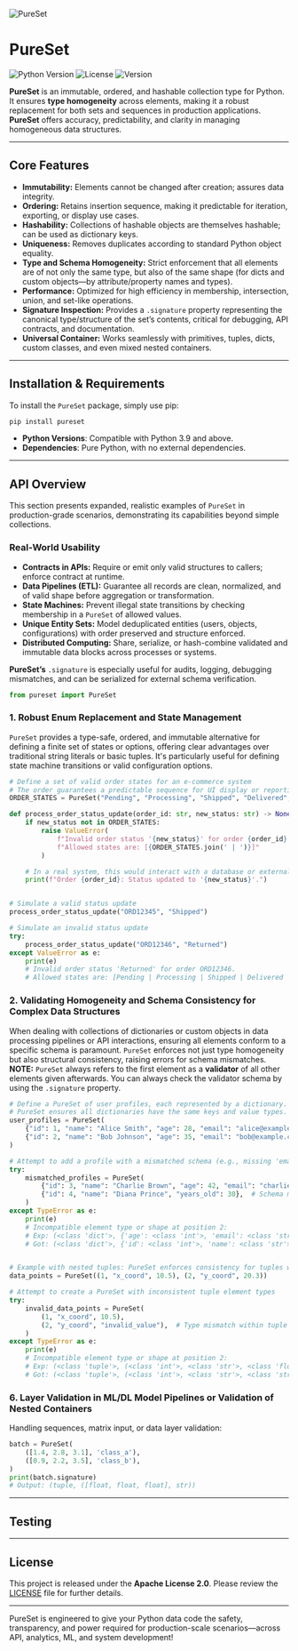 ![PureSet](./img/PureSet.svg)
# **PureSet**
![Python Version](https://img.shields.io/badge/Python-3.9+-blue.svg)
![License](https://img.shields.io/badge/License-Apache%202.0-green.svg)
![Version](https://img.shields.io/badge/Version-1.0.250704.0-brightgreen.svg)

**PureSet** is an immutable, ordered, and hashable collection type for Python.
It ensures **type homogeneity** across elements, making it a robust replacement for both sets and sequences in production applications.
**PureSet** offers accuracy, predictability, and clarity in managing homogeneous data structures.

---

## **Core Features**
- **Immutability:** Elements cannot be changed after creation; assures data integrity.
- **Ordering:** Retains insertion sequence, making it predictable for iteration, exporting, or display use cases.
- **Hashability:** Collections of hashable objects are themselves hashable; can be used as dictionary keys.
- **Uniqueness:** Removes duplicates according to standard Python object equality.
- **Type and Schema Homogeneity:** Strict enforcement that all elements are of not only the same type, but also of the same shape (for dicts and custom objects—by attribute/property names and types).
- **Performance:** Optimized for high efficiency in membership, intersection, union, and set-like operations.
- **Signature Inspection:** Provides a `.signature` property representing the canonical type/structure of the set’s contents, critical for debugging, API contracts, and documentation.
- **Universal Container:** Works seamlessly with primitives, tuples, dicts, custom classes, and even mixed nested containers.
---

## **Installation & Requirements**
To install the `PureSet` package, simply use pip:
```bash
pip install pureset
```
*   **Python Versions**: Compatible with Python 3.9 and above.
*   **Dependencies**: Pure Python, with no external dependencies.
---

## **API Overview**
This section presents expanded, realistic examples of `PureSet` in production-grade scenarios, demonstrating its capabilities beyond simple collections.

### **Real-World Usability**
- **Contracts in APIs:** Require or emit only valid structures to callers; enforce contract at runtime.
- **Data Pipelines (ETL):** Guarantee all records are clean, normalized, and of valid shape before aggregation or transformation.
- **State Machines:** Prevent illegal state transitions by checking membership in a `PureSet` of allowed values.
- **Unique Entity Sets:** Model deduplicated entities (users, objects, configurations) with order preserved and structure enforced.
- **Distributed Computing:** Share, serialize, or hash-combine validated and immutable data blocks across processes or systems.

**PureSet’s** `.signature` is especially useful for audits, logging, debugging mismatches, and can be serialized for external schema verification.

```python
from pureset import PureSet
```

### **1. Robust Enum Replacement and State Management**
`PureSet` provides a type-safe, ordered, and immutable alternative for defining a finite set of states or options, offering clear advantages over traditional string literals or basic tuples. It's particularly useful for defining state machine transitions or valid configuration options.

```python
# Define a set of valid order states for an e-commerce system
# The order guarantees a predictable sequence for UI display or reporting.
ORDER_STATES = PureSet("Pending", "Processing", "Shipped", "Delivered", "Cancelled")

def process_order_status_update(order_id: str, new_status: str) -> None:
    if new_status not in ORDER_STATES:
        raise ValueError(
            f"Invalid order status '{new_status}' for order {order_id}.\n"
            f"Allowed states are: [{ORDER_STATES.join(' | ')}]"
        )

    # In a real system, this would interact with a database or external service
    print(f"Order {order_id}: Status updated to '{new_status}'.")


# Simulate a valid status update
process_order_status_update("ORD12345", "Shipped")

# Simulate an invalid status update
try:
    process_order_status_update("ORD12346", "Returned")
except ValueError as e:
    print(e)
    # Invalid order status 'Returned' for order ORD12346. 
    # Allowed states are: [Pending | Processing | Shipped | Delivered | Cancelled]
```

### **2. Validating Homogeneity and Schema Consistency for Complex Data Structures**
When dealing with collections of dictionaries or custom objects in data processing pipelines or API interactions, ensuring all elements conform to a specific schema is paramount. `PureSet` enforces not just type homogeneity but also structural consistency, raising errors for schema mismatches.
**NOTE:** `PureSet` always refers to the first element as a **validator** of all other elements given afterwards. You can always check the validator schema by using the `.signature` property.

```python
# Define a PureSet of user profiles, each represented by a dictionary.
# PureSet ensures all dictionaries have the same keys and value types.
user_profiles = PureSet(
    {"id": 1, "name": "Alice Smith", "age": 28, "email": "alice@example.com"},
    {"id": 2, "name": "Bob Johnson", "age": 35, "email": "bob@example.com"},
)

# Attempt to add a profile with a mismatched schema (e.g., missing 'email' or different key)
try:
    mismatched_profiles = PureSet(
        {"id": 3, "name": "Charlie Brown", "age": 42, "email": "charlie@example.com"},
        {"id": 4, "name": "Diana Prince", "years_old": 30},  # Schema mismatch
    )
except TypeError as e:
    print(e)
    # Incompatible element type or shape at position 2:
    # Exp: (<class 'dict'>, {'age': <class 'int'>, 'email': <class 'str'>, 'id': <class 'int'>, 'name': <class 'str'>});
    # Got: (<class 'dict'>, {'id': <class 'int'>, 'name': <class 'str'>, 'years_old': <class 'int'>})


# Example with nested tuples: PureSet enforces consistency for tuples with consistent internal types.
data_points = PureSet((1, "x_coord", 10.5), (2, "y_coord", 20.3))

# Attempt to create a PureSet with inconsistent tuple element types
try:
    invalid_data_points = PureSet(
        (1, "x_coord", 10.5),
        (2, "y_coord", "invalid_value"),  # Type mismatch within tuple
    )
except TypeError as e:
    print(e)
    # Incompatible element type or shape at position 2:
    # Exp: (<class 'tuple'>, (<class 'int'>, <class 'str'>, <class 'float'>));
    # Got: (<class 'tuple'>, (<class 'int'>, <class 'str'>, <class 'str'>))
```

### **6. Layer Validation in ML/DL Model Pipelines or Validation of Nested Containers**
Handling sequences, matrix input, or data layer validation:

```python
batch = PureSet(
    ([1.4, 2.8, 3.1], 'class_a'),
    ([0.9, 2.2, 3.5], 'class_b'),
)
print(batch.signature)
# Output: (tuple, ([float, float, float], str))
```

---

## **Testing**

---

## **License**
This project is released under the **Apache License 2.0**. Please review the [LICENSE](LICENSE) file for further details.

---

PureSet is engineered to give your Python data code the safety, transparency, and power required for production-scale scenarios—across API, analytics, ML, and system development!